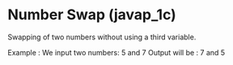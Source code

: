 # Number Swap (javap_1c)
Swapping of two numbers without using a third variable.

Example :
We input two numbers: 5 and 7
Output will be : 7 and 5
